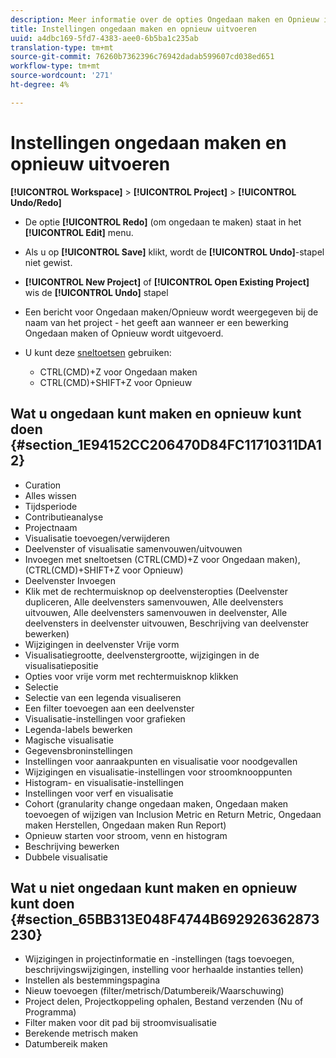 ```yaml
---
description: Meer informatie over de opties Ongedaan maken en Opnieuw in Analysis Workspace.
title: Instellingen ongedaan maken en opnieuw uitvoeren
uuid: a4dbc169-5fd7-4383-aee0-6b5ba1c235ab
translation-type: tm+mt
source-git-commit: 76260b7362396c76942dadab599607cd038ed651
workflow-type: tm+mt
source-wordcount: '271'
ht-degree: 4%

---
```



# Instellingen ongedaan maken en opnieuw uitvoeren

**[!UICONTROL Workspace]** > **[!UICONTROL Project]** > **[!UICONTROL Undo/Redo]**

* De optie **[!UICONTROL Redo]** (om ongedaan te maken) staat in het **[!UICONTROL Edit]** menu.

* Als u op **[!UICONTROL Save]** klikt, wordt de **[!UICONTROL Undo]**-stapel niet gewist.

* **[!UICONTROL New Project]** of  **[!UICONTROL Open Existing Project]** wis de  **[!UICONTROL Undo]** stapel

* Een bericht voor Ongedaan maken/Opnieuw wordt weergegeven bij de naam van het project - het geeft aan wanneer er een bewerking Ongedaan maken of Opnieuw wordt uitgevoerd.
* U kunt deze [sneltoetsen](/help/analyze/analysis-workspace/build-workspace-project/fa-shortcut-keys.md) gebruiken:

   * CTRL(CMD)+Z voor Ongedaan maken
   * CTRL(CMD)+SHIFT+Z voor Opnieuw

## Wat u ongedaan kunt maken en opnieuw kunt doen {#section_1E94152CC206470D84FC11710311DA12}

* Curation
* Alles wissen
* Tijdsperiode
* Contributieanalyse
* Projectnaam
* Visualisatie toevoegen/verwijderen
* Deelvenster of visualisatie samenvouwen/uitvouwen
* Invoegen met sneltoetsen (CTRL(CMD)+Z voor Ongedaan maken), (CTRL(CMD)+SHIFT+Z voor Opnieuw)
* Deelvenster Invoegen
* Klik met de rechtermuisknop op deelvensteropties (Deelvenster dupliceren, Alle deelvensters samenvouwen, Alle deelvensters uitvouwen, Alle deelvensters samenvouwen in deelvenster, Alle deelvensters in deelvenster uitvouwen, Beschrijving van deelvenster bewerken)
* Wijzigingen in deelvenster Vrije vorm
* Visualisatiegrootte, deelvenstergrootte, wijzigingen in de visualisatiepositie
* Opties voor vrije vorm met rechtermuisknop klikken
* Selectie
* Selectie van een legenda visualiseren
* Een filter toevoegen aan een deelvenster
* Visualisatie-instellingen voor grafieken
* Legenda-labels bewerken
* Magische visualisatie
* Gegevensbroninstellingen
* Instellingen voor aanraakpunten en visualisatie voor noodgevallen
* Wijzigingen en visualisatie-instellingen voor stroomknooppunten
* Histogram- en visualisatie-instellingen
* Instellingen voor verf en visualisatie
* Cohort (granularity change ongedaan maken, Ongedaan maken toevoegen of wijzigen van Inclusion Metric en Return Metric, Ongedaan maken Herstellen, Ongedaan maken Run Report)
* Opnieuw starten voor stroom, venn en histogram
* Beschrijving bewerken
* Dubbele visualisatie

## Wat u niet ongedaan kunt maken en opnieuw kunt doen {#section_65BB313E048F4744B692926362873230}

* Wijzigingen in projectinformatie en -instellingen (tags toevoegen, beschrijvingswijzigingen, instelling voor herhaalde instanties tellen)
* Instellen als bestemmingspagina
* Nieuw toevoegen (filter/metrisch/Datumbereik/Waarschuwing)
* Project delen, Projectkoppeling ophalen, Bestand verzenden (Nu of Programma)
* Filter maken voor dit pad bij stroomvisualisatie
* Berekende metrisch maken
* Datumbereik maken

